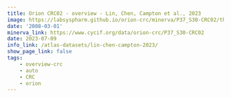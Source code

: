 ```yaml
---
title: Orion CRC02 - overview - Lin, Chen, Campton et al., 2023
image: https://labsyspharm.github.io/orion-crc/minerva/P37_S30-CRC02/thumbnail.jpg
date: '2008-03-01'
minerva_link: https://www.cycif.org/data/orion-crc/P37_S30-CRC02
date: 2023-07-09
info_link: /atlas-datasets/lin-chen-campton-2023/
show_page_link: false
tags:
    - overview-crc
    - auto
    - CRC
    - orion
---
```

